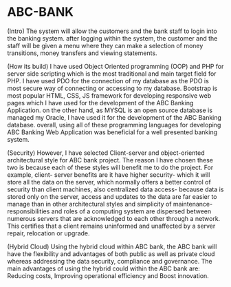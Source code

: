 # ABC-BANK

(Intro)
The system will allow the customers and the bank staff to login into the banking system.
after logging within the system, the customer and the staff will be given a menu where they can make
a selection of money transitions, money transfers and viewing statements. 

(How its build)
I have used Object Oriented programming (OOP) and PHP for server side scripting which is the most traditional and
main target field for PHP. I have used PDO for the connection of my database as the
PDO is most secure way of connecting or accessing to my database. Bootstrap is most
popular HTML, CSS, JS framework for developing responsive web pages which I have
used for the development of the ABC Banking Application. on the other hand, as
MYSQL is an open source database is managed my Oracle, I have used it for the
development of the ABC Banking database. overall, using all of these programming
languages for developing ABC Banking Web Application was beneficial for a well
presented banking system.

(Security)
However, I have selected Client-server and object-oriented architectural style for ABC
bank project. The reason I have chosen these two is because each of these styles will
benefit me to do the project. For example, client- server benefits are it have higher
security- which it will store all the data on the server, which normally offers a better
control of security than client machines, also centralized data access- because data is
stored only on the server, access and updates to the data are far easier to manage than
in other architectural styles and simplicity of maintenance- responsibilities and roles of a
computing system are dispersed between numerous servers that are acknowledged to
each other through a network. This certifies that a client remains uninformed and
unaffected by a server repair, relocation or upgrade. 

(Hybrid Cloud)
Using the hybrid cloud within ABC bank, the ABC bank will have the flexibility and
advantages of both public as well as private cloud whereas addressing the data
security, compliance and governance. The main advantages of using the hybrid could
within the ABC bank are: Reducing costs, Improving operational efficiency and Boost
innovation. 
